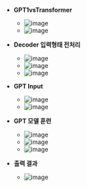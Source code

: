 - **GPT1vsTransformer**
  
    - ![image](https://github.com/LeeKyoungGyu/AIFFEL-QUEST/assets/154392651/4ca9f51e-90c0-4567-9f41-94241b835a2f)
    - ![image](https://github.com/LeeKyoungGyu/AIFFEL-QUEST/assets/154392651/784e5db1-e7e4-4bd9-9109-eff795b4f6fd)

- **Decoder 입력형태 전처리**

    - ![image](https://github.com/LeeKyoungGyu/AIFFEL-QUEST/assets/154392651/597f0a3c-8128-44aa-b07f-011b8b2612f4)
    - ![image](https://github.com/LeeKyoungGyu/AIFFEL-QUEST/assets/154392651/b56f6b75-da74-4da3-a634-79fed1a5bb3c)
    - ![image](https://github.com/LeeKyoungGyu/AIFFEL-QUEST/assets/154392651/8eb5aa99-e0b5-4d54-a8d0-4560a0e3e996)

- **GPT Input**

    - ![image](https://github.com/LeeKyoungGyu/AIFFEL-QUEST/assets/154392651/386aae99-3459-4406-b829-102af4a4fef0)
    - ![image](https://github.com/LeeKyoungGyu/AIFFEL-QUEST/assets/154392651/152b0d83-6df7-4277-9dbe-45cfcf665ed6)

- **GPT 모델 훈련**

    - ![image](https://github.com/LeeKyoungGyu/AIFFEL-QUEST/assets/154392651/f3ba3ffb-2d25-4bda-9725-a73a5d27b63e)
    - ![image](https://github.com/LeeKyoungGyu/AIFFEL-QUEST/assets/154392651/37d06aa5-3c95-4a5e-9068-46ea7995fbfa)
    - ![image](https://github.com/LeeKyoungGyu/AIFFEL-QUEST/assets/154392651/51026e6d-b005-4b3a-b1c9-ffec79e51202)
 
- **출력 결과**

    - ![image](https://github.com/LeeKyoungGyu/AIFFEL-QUEST/assets/154392651/7de861e0-bb82-45aa-9413-4a09e44bbf8c)
